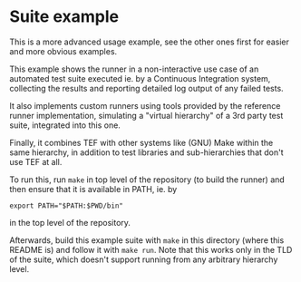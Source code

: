 # Suite example

This is a more advanced usage example, see the other ones first for easier and
more obvious examples.

This example shows the runner in a non-interactive use case of an automated test
suite executed ie. by a Continuous Integration system, collecting the results
and reporting detailed log output of any failed tests.

It also implements custom runners using tools provided by the reference runner
implementation, simulating a "virtual hierarchy" of a 3rd party test suite,
integrated into this one.

Finally, it combines TEF with other systems like (GNU) Make within the same
hierarchy, in addition to test libraries and sub-hierarchies that don't use
TEF at all.

To run this, run `make` in top level of the repository (to build the runner)
and then ensure that it is available in PATH, ie. by
```
export PATH="$PATH:$PWD/bin"
```
in the top level of the repository.

Afterwards, build this example suite with `make` in this directory (where this
README is) and follow it with `make run`. Note that this works only in the TLD
of the suite, which doesn't support running from any arbitrary hierarchy level.
